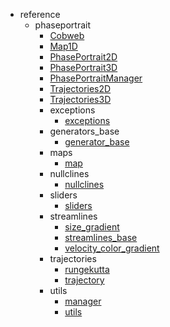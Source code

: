 * reference
    * phaseportrait
        * [Cobweb](reference/phaseportrait/Cobweb.md)
        * [Map1D](reference/phaseportrait/Map1D.md)
        * [PhasePortrait2D](reference/phaseportrait/PhasePortrait2D.md)
        * [PhasePortrait3D](reference/phaseportrait/PhasePortrait3D.md)
        * [PhasePortraitManager](reference/phaseportrait/PhasePortraitManager.md)
        * [Trajectories2D](reference/phaseportrait/Trajectories2D.md)
        * [Trajectories3D](reference/phaseportrait/Trajectories3D.md)
        * exceptions
            * [exceptions](reference/phaseportrait/exceptions/exceptions.md)
        * generators_base
            * [generator_base](reference/phaseportrait/generators_base/generator_base.md)
        * maps
            * [map](reference/phaseportrait/maps/map.md)
        * nullclines
            * [nullclines](reference/phaseportrait/nullclines/nullclines.md)
        * sliders
            * [sliders](reference/phaseportrait/sliders/sliders.md)
        * streamlines
            * [size_gradient](reference/phaseportrait/streamlines/size_gradient.md)
            * [streamlines_base](reference/phaseportrait/streamlines/streamlines_base.md)
            * [velocity_color_gradient](reference/phaseportrait/streamlines/velocity_color_gradient.md)
        * trajectories
            * [rungekutta](reference/phaseportrait/trajectories/rungekutta.md)
            * [trajectory](reference/phaseportrait/trajectories/trajectory.md)
        * utils
            * [manager](reference/phaseportrait/utils/manager.md)
            * [utils](reference/phaseportrait/utils/utils.md)
